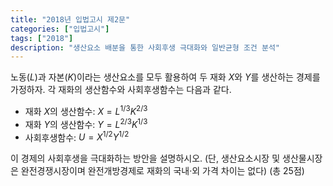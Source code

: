 ```yaml
---
title: "2018년 입법고시 제2문"
categories: ["입법고시"]
tags: ["2018"]
description: "생산요소 배분을 통한 사회후생 극대화와 일반균형 조건 분석"
---
```


노동($L$)과 자본($K$)이라는 생산요소를 모두 활용하여 두 재화 $X$와 $Y$를 생산하는 경제를 가정하자. 각 재화의 생산함수와 사회후생함수는 다음과 같다.

- 재화 $X$의 생산함수: $X = L^{1/3}K^{2/3}$
- 재화 $Y$의 생산함수: $Y = L^{2/3}K^{1/3}$
- 사회후생함수: $U = X^{1/2}Y^{1/2}$

이 경제의 사회후생을 극대화하는 방안을 설명하시오. (단, 생산요소시장 및 생산물시장은 완전경쟁시장이며 완전개방경제로 재화의 국내·외 가격 차이는 없다) (총 25점)
